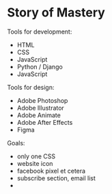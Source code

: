 # Story of Mastery

Tools for development:

- HTML
- CSS
- JavaScript
- Python / Django
- JavaScript

Tools for design:

- Adobe Photoshop
- Adobe Illustrator
- Adobe Animate
- Adobe After Effects
- Figma

Goals:
- only one CSS
- website icon
- facebook pixel et cetera
- subscribe section, email list
- 
